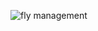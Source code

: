 ![fly management](https://user-images.githubusercontent.com/129625477/236482945-7384796c-106d-40ad-b335-48a1f9f6a82d.png)
